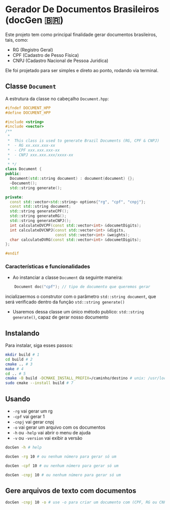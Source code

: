 # Gerador De Documentos Brasileiros (docGen 🇧🇷)

Este projeto tem como principal finalidade gerar documentos brasileiros, tais, como:

- RG (Registro Geral)
- CPF (Cadastro de Pesso Física)
- CNPJ (Cadastro Nacional de Pessoa Juridica)

Ele foi projetado para ser simples e direto ao ponto, rodando via terminal.

## Classe `Document`

A estrutura da classe no cabeçalho `Document.hpp`:

```cpp
#ifndef DOCUMENT_HPP
#define DOCUMENT_HPP

#include <string>
#include <vector>
/**
 *
 *  This class is used to generate Brazil Documents (RG, CPF & CNPJ)
 *  - RG xx.xxx.xxx-xx
 *  - CPF xxx.xxx.xxx-xx
 *  - CNPJ xxx.xxx.xxx/xxxx-xx
 *
 * */
class Document {
public:
  Document(std::string document) : document(document) {};
  ~Document();
  std::string generate();

private:
  const std::vector<std::string> options{"rg", "cpf", "cnpj"};
  const std::string document;
  std::string generateCPF();
  std::string generateRG();
  std::string generateCNPJ();
  int calculateDVCPF(const std::vector<int> &documetDigits);
  int calculateDVCNPJ(const std::vector<int> &digits,
                      const std::vector<int> &weights);
  char calculateDVRG(const std::vector<int> &documetDigits);
};

#endif
```

### Características e funcionalidades

- Ao instanciar a classe `Document` da seguinte maneira:

```cpp
    Document doc("cpf"); // tipo de documento que queremos gerar
```

incializaermos o construtor com o parâmetro `std::string document`, que será verificado dentro da
função `std::string generate()`

- Usaremos dessa classe um único método publico: `std::string generate()`, capaz de gerar nosso documento

## Instalando

Para instalar, siga esses passos:

```bash
mkdir build # 1
cd build # 2
cmake .. # 3
make # 4
cd .. # 5
cmake -B build -DCMAKE_INSTALL_PREFIX=/caminho/destino # unix: /usr/local - 6
sudo cmake --install build # 7
```

## Usando

- `-rg` vai gerar um rg
- `-cpf` vai gerar 1
- `-cnpj` vai gerar cnpj
- `-o`  vai gerar um arquivo com os documentos
- `-h` ou `-help` vai abrir o menu de ajuda
- `-v` ou `-version` vai exibir a versão

```bash
docGen -h # help
```

```bash
docGen -rg 10 # ou nenhum número para gerar só um
```

```bash
docGen -cpf 10 # ou nenhum número para gerar só um
```

```bash
docGen -cnpj 10 # ou nenhum número para gerar só um
```


## Gere arquivos de texto com documentos

```bash
docGen -cnpj 10 -o # use -o para criar um documento com (CPF, RG ou CNPJ)
```
